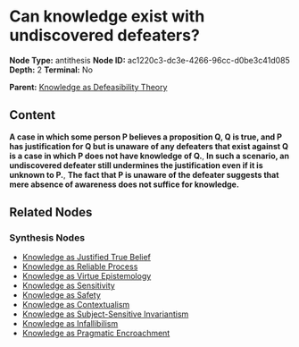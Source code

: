 # Can knowledge exist with undiscovered defeaters?

**Node Type:** antithesis
**Node ID:** ac1220c3-dc3e-4266-96cc-d0be3c41d085
**Depth:** 2
**Terminal:** No

**Parent:** [Knowledge as Defeasibility Theory](knowledge-as-defeasibility-theory-thesis-ccd082de-0725-439f-a0c1-736f4fc7a203.md)

## Content

**A case in which some person P believes a proposition Q, Q is true, and P has justification for Q but is unaware of any defeaters that exist against Q is a case in which P does not have knowledge of Q.**, **In such a scenario, an undiscovered defeater still undermines the justification even if it is unknown to P.**, **The fact that P is unaware of the defeater suggests that mere absence of awareness does not suffice for knowledge.**

## Related Nodes

### Synthesis Nodes

- [Knowledge as Justified True Belief](knowledge-as-justified-true-belief-synthesis-c9e46e7c-10b9-4866-9d14-1a29ea4ef1b4.md)
- [Knowledge as Reliable Process](knowledge-as-reliable-process-synthesis-8ce68dd0-0d04-46d2-af40-9aeff819bc95.md)
- [Knowledge as Virtue Epistemology](knowledge-as-virtue-epistemology-synthesis-d19acabb-013f-4278-8a52-84aea003e41a.md)
- [Knowledge as Sensitivity](knowledge-as-sensitivity-synthesis-ef4c96d9-ef3c-4caf-9d18-5ef69eeb6455.md)
- [Knowledge as Safety](knowledge-as-safety-synthesis-df26c783-c115-4102-a084-91df0b928704.md)
- [Knowledge as Contextualism](knowledge-as-contextualism-synthesis-98d1787d-f33b-4a95-b2e8-91902f0e81be.md)
- [Knowledge as Subject-Sensitive Invariantism](knowledge-as-subject-sensitive-invariantism-synthesis-73203364-04bd-40f3-b8f4-b58f75431fb6.md)
- [Knowledge as Infallibilism](knowledge-as-infallibilism-synthesis-82427764-33dd-4339-b187-9cedd7ac6a36.md)
- [Knowledge as Pragmatic Encroachment](knowledge-as-pragmatic-encroachment-synthesis-d1878cb5-7cd5-4f4d-a216-d958567c8fef.md)
